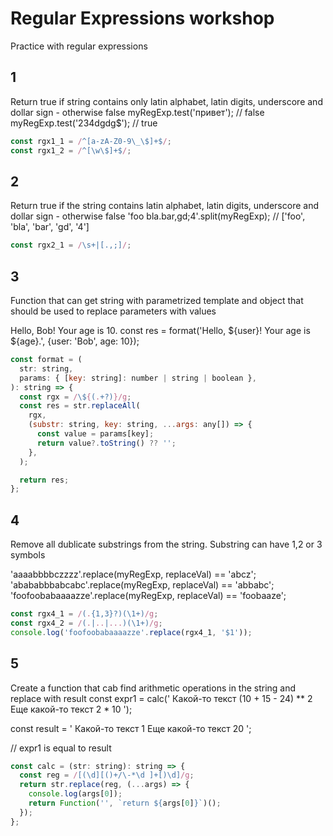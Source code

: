 # Regular Expressions workshop

Practice with regular expressions

## 1

Return true if string contains only latin alphabet, latin digits, underscore and dollar sign - otherwise false
myRegExp.test('привет'); // false
myRegExp.test('234dgdg$'); // true

```js
const rgx1_1 = /^[a-zA-Z0-9\_\$]+$/;
const rgx1_2 = /^[\w\$]+$/;
```

## 2

Return true if the string contains latin alphabet, latin digits, underscore and dollar sign - otherwise false
'foo bla.bar,gd;4'.split(myRegExp); // ['foo', 'bla', 'bar', 'gd', '4']

```js
const rgx2_1 = /\s+|[.,;]/;
```

## 3

Function that can get string with parametrized template and object that should be used to replace parameters with values

Hello, Bob! Your age is 10.
const res = format('Hello, ${user}! Your age is ${age}.', {user: 'Bob', age: 10});

```js
const format = (
  str: string,
  params: { [key: string]: number | string | boolean },
): string => {
  const rgx = /\${(.+?)}/g;
  const res = str.replaceAll(
    rgx,
    (substr: string, key: string, ...args: any[]) => {
      const value = params[key];
      return value?.toString() ?? '';
    },
  );

  return res;
};
```

## 4

Remove all dublicate substrings from the string.
Substring can have 1,2 or 3 symbols

'aaaabbbbczzzz'.replace(myRegExp, replaceVal) == 'abcz';
'abababbbabcabc'.replace(myRegExp, replaceVal) == 'abbabc';
'foofoobabaaaazze'.replace(myRegExp, replaceVal) == 'foobaaze';

```js
const rgx4_1 = /(.{1,3}?)(\1+)/g;
const rgx4_2 = /(.|..|...)(\1+)/g;
console.log('foofoobabaaaazze'.replace(rgx4_1, '$1'));
```

## 5

Create a function that cab find arithmetic operations in the string and replace with result
const expr1 = calc('
Какой-то текст (10 + 15 - 24) \*\* 2
Еще какой-то текст 2 \* 10
');

const result = '
Какой-то текст 1
Еще какой-то текст 20
';

// expr1 is equal to result

```js
const calc = (str: string): string => {
  const reg = /[(\d][()+/\-*\d ]+[)\d]/g;
  return str.replace(reg, (...args) => {
    console.log(args[0]);
    return Function('', `return ${args[0]}`)();
  });
};
```
